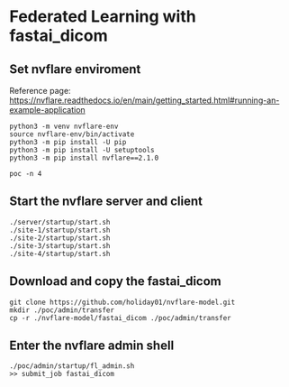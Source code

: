 # Federated Learning with fastai_dicom

## Set nvflare enviroment
Reference page: https://nvflare.readthedocs.io/en/main/getting_started.html#running-an-example-application

```
python3 -m venv nvflare-env
source nvflare-env/bin/activate
python3 -m pip install -U pip
python3 -m pip install -U setuptools
python3 -m pip install nvflare==2.1.0

poc -n 4
```

## Start the nvflare server and client
```
./server/startup/start.sh
./site-1/startup/start.sh
./site-2/startup/start.sh
./site-3/startup/start.sh
./site-4/startup/start.sh
```

## Download and copy the fastai_dicom
```
git clone https://github.com/holiday01/nvflare-model.git
mkdir ./poc/admin/transfer
cp -r ./nvflare-model/fastai_dicom ./poc/admin/transfer
```

## Enter the nvflare admin shell
```
./poc/admin/startup/fl_admin.sh
>> submit_job fastai_dicom
```
